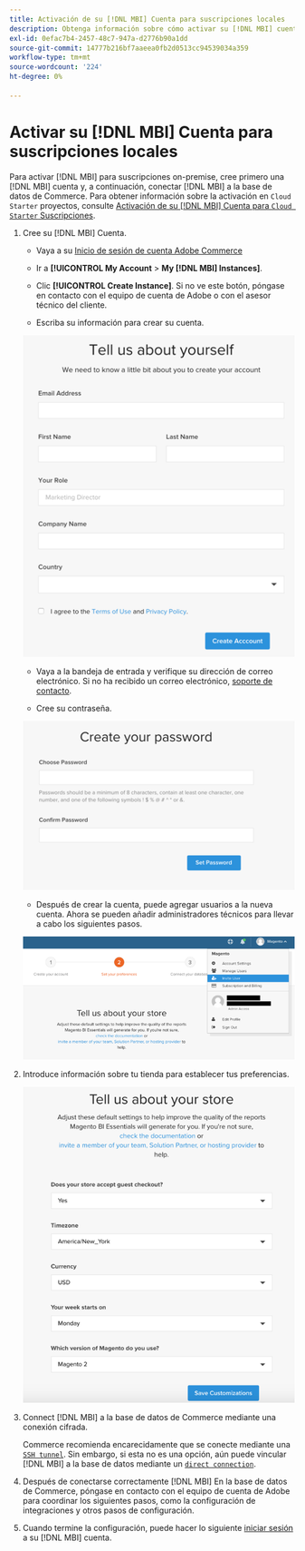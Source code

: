 ```yaml
---
title: Activación de su [!DNL MBI] Cuenta para suscripciones locales
description: Obtenga información sobre cómo activar su [!DNL MBI] cuenta para suscripciones locales.
exl-id: 0efac7b4-2457-48c7-947a-d2776b90a1dd
source-git-commit: 14777b216bf7aaeea0fb2d0513cc94539034a359
workflow-type: tm+mt
source-wordcount: '224'
ht-degree: 0%

---
```


# Activar su [!DNL MBI] Cuenta para suscripciones locales

Para activar [!DNL MBI] para suscripciones on-premise, cree primero una [!DNL MBI] cuenta y, a continuación, conectar [!DNL MBI] a la base de datos de Commerce. Para obtener información sobre la activación en `Cloud Starter` proyectos, consulte [Activación de su [!DNL MBI] Cuenta para `Cloud Starter` Suscripciones](../getting-started/cloud-activation.md).

1. Cree su [!DNL MBI] Cuenta.

   - Vaya a su [Inicio de sesión de cuenta Adobe Commerce](https://account.magento.com/customer/account/login)

   - Ir a **[!UICONTROL My Account** > **My [!DNL MBI] Instances]**.

   - Clic **[!UICONTROL Create Instance]**. Si no ve este botón, póngase en contacto con el equipo de cuenta de Adobe o con el asesor técnico del cliente.

   - Escriba su información para crear su cuenta.

   ![](../assets/create-account-2.png)

   - Vaya a la bandeja de entrada y verifique su dirección de correo electrónico. Si no ha recibido un correo electrónico, [soporte de contacto](https://experienceleague.adobe.com/docs/commerce-knowledge-base/kb/troubleshooting/miscellaneous/mbi-service-policies.html?lang=en).

   - Cree su contraseña.

   ![](../assets/create-account-4.png)

   - Después de crear la cuenta, puede agregar usuarios a la nueva cuenta. Ahora se pueden añadir administradores técnicos para llevar a cabo los siguientes pasos.

   ![](../assets/create-account-5.png)

1. Introduce información sobre tu tienda para establecer tus preferencias.

   ![](../assets/create-account-6.png)

1. Connect [!DNL MBI] a la base de datos de Commerce mediante una conexión cifrada.

   Commerce recomienda encarecidamente que se conecte mediante una [`SSH tunnel`](../data-analyst/importing-data/integrations/mysql-via-ssh-tunnel.md). Sin embargo, si esta no es una opción, aún puede vincular [!DNL MBI] a la base de datos mediante un [`direct connection`](../data-analyst/importing-data/integrations/mysql-via-a-direct-connection.md).

1. Después de conectarse correctamente [!DNL MBI] En la base de datos de Commerce, póngase en contacto con el equipo de cuenta de Adobe para coordinar los siguientes pasos, como la configuración de integraciones y otros pasos de configuración.

1. Cuando termine la configuración, puede hacer lo siguiente [iniciar sesión](../getting-started/sign-in.md) a su [!DNL MBI] cuenta.
